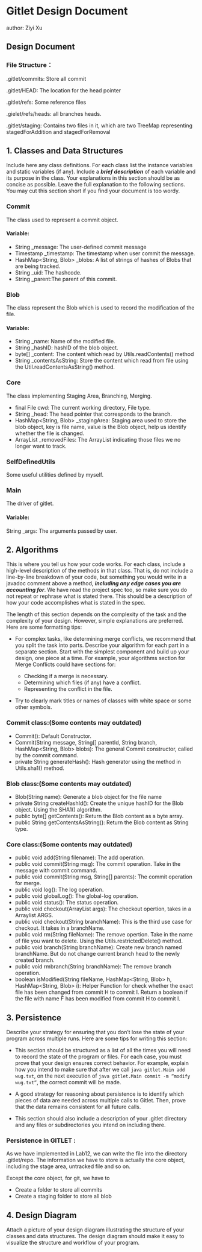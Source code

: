 # Gitlet Design Document
author: Ziyi Xu

## Design Document

### File Structure：

.gitlet/commits: Store all commit

.gitlet/HEAD: The location for the head pointer

.gitlet/refs: Some reference files

.gielet/refs/heads: all branches heads.

.gitlet/staging: Contains two files in it, which are two TreeMap representing stagedForAddition and stagedForRemoval



## 1. Classes and Data Structures

Include here any class definitions. For each class list the instance
variables and static variables (if any). Include a ***brief description***
of each variable and its purpose in the class. Your explanations in
this section should be as concise as possible. Leave the full
explanation to the following sections. You may cut this section short
if you find your document is too wordy.

### Commit
The class used to represent a commit object.

#### Variable:
+ String _message: The user-defined commit message
+ Timestamp _timestamp: The timestamp when user commit the message.
+ HashMap<String, Blob> _blobs: A list of strings of hashes of Blobs that are being tracked.
+ String _uid: The hashcode.
+ String _parent:The parent of this commit.

### Blob
The class represent the Blob which is used to record the modification of the file.

#### Variable:
+ String _name: Name of the modified file.
+ String _hashID: hashID of the blob object.
+ byte[] _content: The content which read by Utils.readContents() method
+ String _contentsAsString: Store the content which read from file using the Util.readContentsAsString() method.

### Core
The class implementing Staging Area, Branching, Merging.
+ final File cwd: The current working directory, File type.
+ String _head: The head pointer that corresponds to the branch.
+ HashMap<String, Blob> _stagingArea: Staging area used to store the blob object, key is file name, value is the Blob object, help us identify whether the file is changed.
+ ArrayList _removedFiles: The ArrayList indicating those files we no longer want to track.

### SelfDefinedUtils

Some useful utilities defined by myself.



### Main
The driver of gitlet.

#### Variable:
String _args: The arguments passed by user.


## 2. Algorithms

This is where you tell us how your code works. For each class, include
a high-level description of the methods in that class. That is, do not
include a line-by-line breakdown of your code, but something you would
write in a javadoc comment above a method, ***including any edge cases
you are accounting for***. We have read the project spec too, so make
sure you do not repeat or rephrase what is stated there.  This should
be a description of how your code accomplishes what is stated in the
spec.


The length of this section depends on the complexity of the task and
the complexity of your design. However, simple explanations are
preferred. Here are some formatting tips:

* For complex tasks, like determining merge conflicts, we recommend
  that you split the task into parts. Describe your algorithm for each
  part in a separate section. Start with the simplest component and
  build up your design, one piece at a time. For example, your
  algorithms section for Merge Conflicts could have sections for:

   * Checking if a merge is necessary.
   * Determining which files (if any) have a conflict.
   * Representing the conflict in the file.
  
* Try to clearly mark titles or names of classes with white space or
  some other symbols.

### Commit class:(Some contents may outdated)
+ Commit(): Default Constructor.
+ Commit(String message, String[] parentId, String branch, HashMap<String, Blob> blobs):
The general Commit constructor, called by the commit command.
+ private String generateHash(): Hash generator using the method in Utils.sha1() method.

### Blob class:(Some contents may outdated)
+ Blob(String name): Generate a blob object for the file name
+ private String createHashId(): Create the unique hashID for the Blob object. Using the SHA1() algorithm.
+ public byte[] getContents(): Return the Blob content as a byte array.
+ public String getContentsAsString(): Return the Blob content as String type.

### Core class:(Some contents may outdated)
+ public void add(String filename): The add operation.
+ public void commit(String msg): The commit operation. Take in the message with commit command.
+ public void commit(String msg, String[] parents): The commit operation for merge.
+ public void log(): The log operation.
+ public void globalLog(): The global-log operation.
+ public void status(): The status operation.
+ public void checkout(ArrayList args): The checkout opertion, takes in a Arraylist ARGS.
+ public void checkout(String branchName): This is the third use case for checkout. It takes in a branchName.
+ public void rm(String fileName): The remove opertion. Take in the name of file you want to delete. Using the Utils.restrictedDelete() method.
+ public void branch(String branchName): Create new branch named branchName. But do not change current branch head to the newly created branch.
+ public void rmbranch(String branchName): The remove branch operation.
+ boolean isModified(String fileName, HashMap<String, Blob> h, HashMap<String, Blob> i): Helper
Function for check whether the exact file has been changed from commit H to commit I. Return a boolean
if the file with name F has been modified from commit H to commit I.
## 3. Persistence

Describe your strategy for ensuring that you don’t lose the state of your program
across multiple runs. Here are some tips for writing this section:

* This section should be structured as a list of all the times you
  will need to record the state of the program or files. For each
  case, you must prove that your design ensures correct behavior. For
  example, explain how you intend to make sure that after we call
       `java gitlet.Main add wug.txt`,
  on the next execution of
       `java gitlet.Main commit -m “modify wug.txt”`, 
  the correct commit will be made.
  
* A good strategy for reasoning about persistence is to identify which
  pieces of data are needed across multiple calls to Gitlet. Then,
  prove that the data remains consistent for all future calls.
  
* This section should also include a description of your .gitlet
  directory and any files or subdirectories you intend on including
  there.

### Persistence in GITLET :
As we have implemented in Lab12, we can write the file into the directory .gitlet/repo.
The information we have to store is actually the core object, including the stage
area, untracked file and so on.

Except the core object, for git, we have to 
+ Create a folder to store all commits
+ Create a staging folder to store all blob

## 4. Design Diagram

Attach a picture of your design diagram illustrating the structure of your
classes and data structures. The design diagram should make it easy to 
visualize the structure and workflow of your program.

